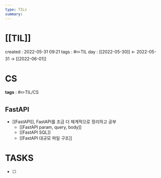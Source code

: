 ```yaml
---
type: TILs
summary: 
---
```


# [[TIL]]
created : 2022-05-31 09:21
tags : #✏️TIL
day : [[2022-05-30]] ← 2022-05-31 → [[2022-06-01]]

# CS
**tags** : #✏️TIL/CS

## FastAPI
- [[FastAPI]], FastAPI를 조금 더 체계적으로 정리하고 공부
	- [[FastAPI param, query, body]]
	- [[FastAPI SQL]]
	- [[FastAPI 대규모 파일 구조]]

# TASKS
- [ ] 
